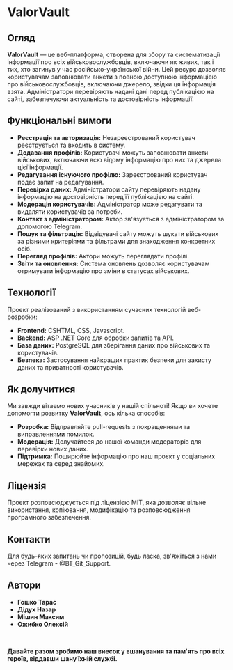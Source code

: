 # ValorVault

## Огляд
**ValorVault** — це веб-платформа, створена для збору та систематизації інформації про всіх військовослужбовців, включаючи як живих, так і тих, хто загинув у час російсько-української війни. Цей ресурс дозволяє користувачам заповнювати анкети з повною доступною інформацією про військовослужбовців, включаючи джерело, звідки ця інформація взята. Адміністратори перевіряють надані дані перед публікацією на сайті, забезпечуючи актуальність та достовірність інформації.

## Функціональні вимоги
- **Реєстрація та авторизація:** Незареєстрований користувач реєструється та входить в систему.
- **Додавання профілів:** Користувачі можуть заповнювати анкети військових, включаючи всю відому інформацію про них та джерела цієї інформації.
- **Редагування існуючого профілю:** Зареєстрований користувач подає запит на редагування.
- **Перевірка даних:** Адміністратори сайту перевіряють надану інформацію на достовірність перед її публікацією на сайті.
- **Модерація користувачів:** Адміністратор може редагувати та видаляти користувачів за потреби.
- **Контакт з адміністратором:** Актор зв'язується з адміністратором за допомогою Telegram.
- **Пошук та фільтрація:** Відвідувачі сайту можуть шукати військових за різними критеріями та фільтрами для знаходження конкретних осіб.
- **Перегляд профілів:** Актори можуть переглядати профілі.
- **Звіти та оновлення:** Система оновлень дозволяє користувачам отримувати інформацію про зміни в статусах військових.

## Технології
Проєкт реалізований з використанням сучасних технологій веб-розробки:
- **Frontend:** CSHTML, CSS, Javascript.
- **Backend:** ASP .NET Core  для обробки запитів та API.
- **База даних:** PostgreSQL для зберігання даних про військових та користувачів.
- **Безпека:** Застосування найкращих практик безпеки для захисту даних та приватності користувачів.

## Як долучитися
Ми завжди вітаємо нових учасників у нашій спільноті! Якщо ви хочете допомогти розвитку **ValorVault**, ось кілька способів:
- **Розробка:** Відправляйте pull-requests з покращеннями та виправленнями помилок.
- **Модерація:** Долучайтеся до нашої команди модераторів для перевірки нових даних.
- **Підтримка:** Поширюйте інформацію про наш проєкт у соціальних мережах та серед знайомих.

## Ліцензія
Проєкт розповсюджується під ліцензією MIT, яка дозволяє вільне використання, копіювання, модифікацію та розповсюдження програмного забезпечення.


## Контакти
Для будь-яких запитань чи пропозицій, будь ласка, зв'яжіться з нами через Telegram - @BT_Git_Support.

## Автори

- **Гошко Тарас**
- **Дідух Назар** 
- **Мішин Максим**
- **Ожибко Олексій**

‎ 

**Давайте разом зробимо наш внесок у вшанування та пам'ять про всіх героїв, віддавши шану їхній службі.**
